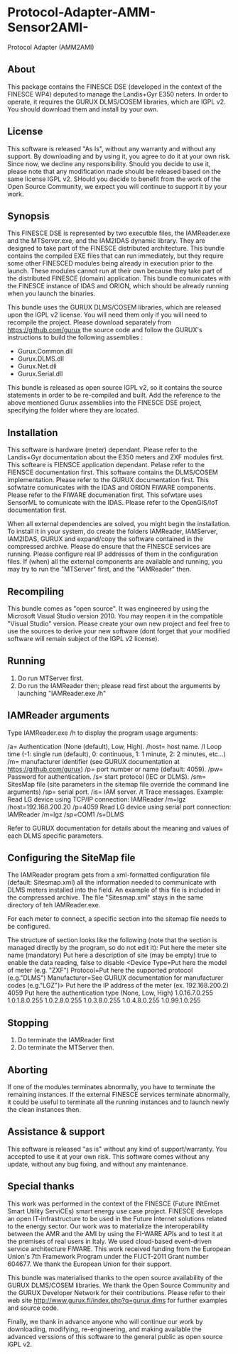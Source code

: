 # Protocol-Adapter-AMM-Sensor2AMI-
Protocol Adapter (AMM2AMI)

About
-----
This package contains the FINESCE DSE (developed in the context of the FINESCE WP4) deputed to manage the Landis+Gyr E350 neters.
In order to operate, it requires the GURUX DLMS/COSEM libraries, which are lGPL v2. You should download them and install by your own.


License
-------
This software is released "As Is", without any warranty and without any support. By downloading and by using it, you agree to do it at your own risk.
Since now, we decline any responsibility.
Should you decide to use it, please note that any modification made should be released based on the same license lGPL v2. 
SHould you decide to benefit from the work of the Open Source Community, we expect you will continue to support it by your work.

Synopsis
--------
This FINESCE DSE is represented by two executble files, the IAMReader.exe and the MTServer.exe, and the IAM2IDAS dynamic library. 
They are designed to take part of the FINESCE distributed architecture.
This bundle contains the compiled EXE files that can run immediately, but they require some other FINESCED modules being already in execution prior to the launch.
These modules cannot run at their own because they take part of the distributed FINESCE (domain) application.
This bundle comunicates with the FINESCE instance of IDAS and ORION, which should be already running when you launch the binaries.

This bundle uses the GURUX DLMS/COSEM libraries, which are released upon the lGPL v2 license. You will need them only if you will need to recompile the project. 
Please download separately from https://github.com/gurux the source code and follow the GURUX's instructions to 
build the following assemblies :
- Gurux.Common.dll
- Gurux.DLMS.dll
- Gurux.Net.dll
- Gurux.Serial.dll

This bundle is released as open source lGPL v2, so it contains the source statements in order to be re-compiled and built.
Add the reference to the above mentioned Gurux assemblies into the FINESCE DSE project, specifying the folder where they 
are located.


Installation
------------
This software is hardware (meter) dependant. Please refer to the Landis+Gyr documentation about the E350 meters and ZXF modules first.
This softeare is FIENSCE application dependant. Pelase refer to the FIENSCE documentation first.
This software contains the DLMS/COSEM implementation. Please refer to the GURUX documentation first.
This sofwtatre comunicates with the IDAS and ORION FIWARE components. Please refer to the FIWARE documenation first.
This sofwtare uses SensorML to comunicate with the IDAS. Please refer to the OpenGIS/IoT documentation first.

When all external dependencies are solved, you might begin the installation.
To install it in your system, do create the folders IAMReader, IAMServer, IAM2IDAS, GURUX and expand/copy the software contained in the compressed archive.
Please do ensure that the FINESCE services are running. Please configure real IP addresses of them in the configuration files. 
If (when) all the external components are available and running, you may try to run the "MTServer" first, and the "IAMReader" then.


Recompiling
-----------
This bundle comes as "open source". It was engineered by using the Microsoft Visual Studio version 2010. You may reopen it in the compatible "Visual Studio" version.
Please create your own new project and feel free to use the sources to derive your new software (dont forget that your modified software will remain subject of the lGPL v2 license).

Running
-------
1. Do run MTServer first.
2. Do run the IAMReader then; please read first about the arguments by launching "IAMReader.exe /h"

IAMReader arguments
-------------------
Type IAMReader.exe /h to display the program usage arguments:

 /a=     Authentication (None (default), Low, High).
 /host=  host name.
 /l      Loop time (-1: single run (default), 0: continuous, 1: 1 minute, 2: 2 minutes, etc...)
 /m=     manufacturer identifier (see GURUX documentation at https://github.com/gurux)
 /p=     port number or name (default: 4059).
 /pw=    Password for authentication.
 /s=     start protocol (IEC or DLMS).
 /sm=    SitesMap file (site parameters in the sitemap file override the command line arguments)
 /sp=    serial port.
 /is=    IAM server.
 /t      Trace messages.
Example:
 Read LG device using TCP/IP connection:  IAMReader /m=lgz /host=192.168.200.20 /p=4059
 Read LG device using serial port connection:  IAMReader /m=lgz /sp=COM1 /s=DLMS

Refer to GURUX documentation for details about the meaning and values of each DLMS specific parameters.


Configuring the SiteMap file
----------------------------
The IAMReader program gets from a xml-formatted configuration file (default: Sitesmap.xml) all the information needed to communicate
with DLMS meters installed into the field.
An example of this file is included in the compressed archive.
The file "Sitesmap.xml" stays in the same directory of teh IAMReader.exe.

For each meter to connect, a specific <DLMSSite> section into the sitemap file needs to be configured.

The structure of <DLMSSite> section looks like the following (note that the <DataProcessing> section is managed directly by the 
program, so do not edit it):
  <DLMSSite>
    <Name>Put here the meter site name (mandatory)</Name>
    <Description> Put here a description of site (may be empty)</Description>
    <Enabled>true to enable the data reading, false to disable</Enabled>
    <Device Type=Put here the model of meter (e.g. "ZXF") Protocol=Put here the supported protocol (e.g."DLMS") Manufacturer=See               GURUX documentation for manufacturer codes (e.g."LGZ")>
      <Host>Put here the IP address of the meter (ex. 192.168.200.2)</Host>
      <Port>4059</Port>
      <Authentication>
        <type>Put here the authentication type (None, Low, High)</type>
        <password />
      </Authentication>
    </Device>
    <ArrayOfOBIS>
      <DataObjects>
        <ActivePower>1.0.16.7.0.255</ActivePower>
        <ActiveEnergyP>1.0.1.8.0.255</ActiveEnergyP>
        <ActiveEnergyM>1.0.2.8.0.255</ActiveEnergyM>
        <ReactiveEnergyP>1.0.3.8.0.255</ReactiveEnergyP>
        <ReactiveEnergyM>1.0.4.8.0.255</ReactiveEnergyM>
      </DataObjects>
      <GenericProfileObjects>
        <LoadProfile>1.0.99.1.0.255</LoadProfile>
      </GenericProfileObjects>
    </ArrayOfOBIS>
  </DLMSSite>



Stopping
--------
1. Do terminate the IAMReader first
2. Do terminate the MTServer then.


Aborting
--------
If one of the modules terminates abnormally, you have to terminate the remaining instances.
If the external FINESCE services terminate abnormally, it could be useful to terminate all the running instances and to launch newly the clean instances then.


Assistance & support
--------------------
This software is released "as is" without any kind of support/warranty. You accepted to use it at your own risk.
This software comes without any update, without any bug fixing, and without any maintenance.


Special thanks
--------------
This work was performed in the context of the FINESCE (Future INtErnet Smart Utility ServiCEs) smart energy use case project. 
FINESCE develops an open IT-infrastructure to be used in the Future Internet solutions related to the energy sector. 
Our work was to materialize the interoperability between the AMR and the AMI by using the FI-WARE APIs and to test it at the premises of real users in Italy. 
We used cloud-based event-driven service architecture FIWARE. 
This work received funding from the European Union's 7th Framework Program under the FI.ICT-2011 Grant number 604677.
We thank the European Union for their support.


This bundle was materialised thanks to the open source availability of the GURUX DLMS/COSEM libraries. 
We thank the Open Source Community and the GURUX Developer Network for their contributions.
Please refer to their web site http://www.gurux.fi/index.php?q=gurux.dlms for further examples and source code.

Finally, we thank in advance anyone who will continue our work by downloading, modifying, re-engineering, and making available the advanced verssions of this software to the general public as open source lGPL v2.

